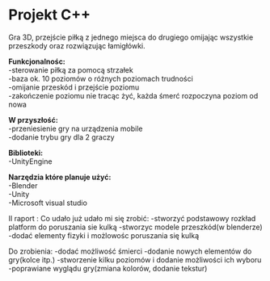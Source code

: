 # Projekt C++

Gra 3D, przejście piłką z jednego miejsca do drugiego omijając wszystkie przeszkody oraz rozwiązując łamigłówki.

**Funkcjonalnośc:**   
  -sterowanie piłką za pomocą strzałek  
  -baza ok. 10 poziomów o różnych poziomach trudności   
  -omijanie przeskód i przejście poziomu   
  -zakończenie poziomu nie tracąc żyć, każda śmerć rozpoczyna poziom od nowa 
   
  
 **W przyszłość:**  
    -przeniesienie gry na urządzenia mobile   
    -dodanie trybu gry dla 2 graczy   
    
**Biblioteki:**  
   -UnityEngine 
   
 
 **Narzędzia które planuje użyć:**  
  -Blender  
  -Unity  
  -Microsoft visual studio  
 
 
 II raport :
 Co udało już udało mi się zrobić:
 -stworzyć podstawowy rozkład platform do poruszania sie kulką
 -stworzyc modele przeszkód(w blenderze) 
 -dodać elementy fizyki i możlowośc poruszania się kulką
 
 Do zrobienia:
 -dodać możliwość śmierci
 -dodanie nowych elementów do gry(kolce itp.)
 -stworzenie kilku poziomów i dodanie możliwości ich wyboru
 -poprawiane wyglądu gry(zmiana kolorów, dodanie tekstur)
 
 
  
  
